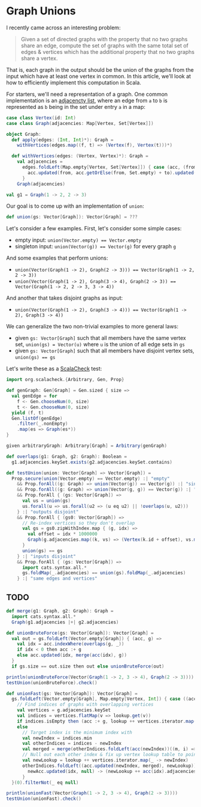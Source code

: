 # Graph Unions

I recently came across an interesting problem:

> Given a set of directed graphs with the property that no two graphs share an edge, compute the set of graphs with the same total set of edges & vertices which has the additional property that no two graphs share a vertex.

That is, each graph in the output should be the union of the graphs from the input which have at least one vertex in common. In this article, we'll look at how to efficiently implement this computation in Scala.

For starters, we'll need a representation of a graph. One common implementation is an [adjacencty list](https://en.wikipedia.org/wiki/Adjacency_list), where an edge from `a` to `b` is represented as `b` being in the set under entry `a` in a map:

```scala mdoc
case class Vertex(id: Int)
case class Graph(adjacencies: Map[Vertex, Set[Vertex]])

object Graph:
  def apply(edges: (Int, Int)*): Graph =
    withVertices(edges.map((f, t) => (Vertex(f), Vertex(t)))*)

  def withVertices(edges: (Vertex, Vertex)*): Graph =
    val adjacencies =
      edges.foldLeft(Map.empty[Vertex, Set[Vertex]]) { case (acc, (from, to)) =>
        acc.updated(from, acc.getOrElse(from, Set.empty) + to).updated(to, acc.getOrElse(to, Set.empty))
      }
    Graph(adjacencies)
```

```scala mdoc
val g1 = Graph(1 -> 2, 2 -> 3)
```

Our goal is to come up with an implementation of `union`:

```scala
def union(gs: Vector[Graph]): Vector[Graph] = ???
```

Let's consider a few examples. First, let's consider some simple cases:
- empty input: `union(Vector.empty) == Vector.empty`
- singleton input: `union(Vector(g)) == Vector(g)` for every graph `g`

And some examples that perform unions:
- `union(Vector(Graph(1 -> 2), Graph(2 -> 3))) == Vector(Graph(1 -> 2, 2 -> 3))`
- `union(Vector(Graph(1 -> 2), Graph(3 -> 4), Graph(2 -> 3)) == Vector(Graph(1 -> 2, 2 -> 3, 3 -> 4))`

And another that takes disjoint graphs as input:
- `union(Vector(Graph(1 -> 2), Graph(3 -> 4))) == Vector(Graph(1 -> 2), Graph(3 -> 4))`

We can generalize the two non-trivial examples to more general laws:
- given `gs: Vector[Graph]` such that all members have the same vertex set, `union(gs) = Vector(u)` where `u` is the union of all edge sets in `gs`
- given `gs: Vector[Graph]` such that all members have disjoint vertex sets, `union(gs) == gs`

Let's write these as a [ScalaCheck](https://scalacheck.org/) test:

```scala mdoc
import org.scalacheck.{Arbitrary, Gen, Prop}

def genGraph: Gen[Graph] = Gen.sized { size =>
  val genEdge = for
    f <- Gen.chooseNum(0, size)
    t <- Gen.chooseNum(0, size)
  yield (f, t)
  Gen.listOf(genEdge)
    .filter(_.nonEmpty)
    .map(es => Graph(es*))
}

given arbitraryGraph: Arbitrary[Graph] = Arbitrary(genGraph)

def overlaps(g1: Graph, g2: Graph): Boolean =
  g1.adjacencies.keySet.exists(g2.adjacencies.keySet.contains)

def testUnion(union: Vector[Graph] => Vector[Graph]) =
  Prop.secure(union(Vector.empty) == Vector.empty) :| "empty"
    && Prop.forAll((g: Graph) => union(Vector(g)) == Vector(g)) :| "singleton"
    && Prop.forAll((g: Graph) => union(Vector(g, g)) == Vector(g)) :| "duplicates"
    && Prop.forAll { (gs: Vector[Graph]) =>
      val us = union(gs)
      us.forall(u => us.forall(u2 => (u eq u2) || !overlaps(u, u2)))
    } :| "outputs disjoint"
    && Prop.forAll { (gs0: Vector[Graph]) =>
      // Re-index vertices so they don't overlap
      val gs = gs0.zipWithIndex.map { (g, idx) =>
        val offset = idx * 1000000
        Graph(g.adjacencies.map((k, vs) => (Vertex(k.id + offset), vs.map(v => Vertex(v.id + offset)))))
      }
      union(gs) == gs
    } :| "inputs disjoint"
    && Prop.forAll { (gs: Vector[Graph]) =>
      import cats.syntax.all.*
      gs.foldMap(_.adjacencies) == union(gs).foldMap(_.adjacencies)
    } :| "same edges and vertices"
```

## TODO

```scala mdoc
def merge(g1: Graph, g2: Graph): Graph =
  import cats.syntax.all.*
  Graph(g1.adjacencies |+| g2.adjacencies)
```

```scala mdoc
def unionBruteForce(gs: Vector[Graph]): Vector[Graph] =
  val out = gs.foldLeft(Vector.empty[Graph]) { (acc, g) =>
    val idx = acc.indexWhere(overlaps(g, _))
    if idx < 0 then acc :+ g
    else acc.updated(idx, merge(acc(idx), g))
  }
  if gs.size == out.size then out else unionBruteForce(out)

println(unionBruteForce(Vector(Graph(1 -> 2, 3 -> 4), Graph(2 -> 3))))
testUnion(unionBruteForce).check()
```

```scala mdoc
def unionFast(gs: Vector[Graph]): Vector[Graph] =
  gs.foldLeft(Vector.empty[Graph], Map.empty[Vertex, Int]) { case ((acc, lookup), g) =>
    // Find indices of graphs with overlapping vertices
    val vertices = g.adjacencies.keySet
    val indices = vertices.flatMap(v => lookup.get(v))
    if indices.isEmpty then (acc :+ g, lookup ++ vertices.iterator.map(_ -> acc.size))
    else
      // Target index is the minimum index with
      val newIndex = indices.min
      val otherIndices = indices - newIndex
      val merged = merge(otherIndices.foldLeft(acc(newIndex))((m, i) => merge(m, acc(i))), g)
      // Null out each other index & fix up vertex lookup table to point to new index
      val newLookup = lookup ++ vertices.iterator.map(_ -> newIndex)
      otherIndices.foldLeft((acc.updated(newIndex, merged), newLookup)) { case ((newAcc, newLookup), idx) =>
        newAcc.updated(idx, null) -> (newLookup ++ acc(idx).adjacencies.keySet.iterator.map(_ -> newIndex))
      }
  }(0).filterNot(_ eq null)

println(unionFast(Vector(Graph(1 -> 2, 3 -> 4), Graph(2 -> 3))))
testUnion(unionFast).check()
```
